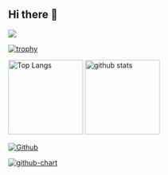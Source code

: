 ## Hi there 👋

<!--
**buchi1412/buchi1412** is a ✨ _special_ ✨ repository because its `README.md` (this file) appears on your GitHub profile.

Here are some ideas to get you started:

- 🔭 I’m currently working on ...
- 🌱 I’m currently learning ...
- 👯 I’m looking to collaborate on ...
- 🤔 I’m looking for help with ...
- 💬 Ask me about ...
- 📫 How to reach me: ...
- 😄 Pronouns: ...
- ⚡ Fun fact: ...
-->

![](https://github-profile-summary-cards.vercel.app/api/cards/profile-details?username=buchi1412&theme=2077)

[![trophy](https://github-profile-trophy.vercel.app/?username=buchi1412&theme=onedark)](https://github-profile-trophy.vercel.app/?username=buchi1412&theme=tokyonight)

<img alt="Top Langs" height="150px" src="https://github-readme-stats.vercel.app/api/top-langs/?username=buchi1412&layout=compact&count_private=true&show_icons=true&theme=tokyonight" />

<img alt="github stats" height="150px" src="https://github-readme-stats.vercel.app/api?username=buchi1412&count_private=true&show_icons=true&show_icons=true&theme=tokyonight" />

[![Github](https://img.shields.io/badge/--FFFFFF?style=social&logo=github&label=Follow%20buchi1412)](https://github.com/buchi1412)

[![github-chart](https://github-chart.vercel.app/api?user=buchi1412)](https://github.com/buchi1412/github-chart)






